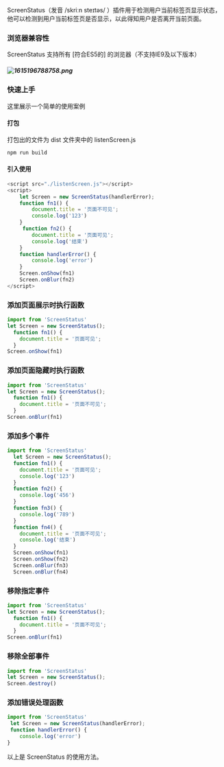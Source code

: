 ScreenStatus（发音 /skriːn steɪtəs/ ）插件用于检测用户当前标签页显示状态，他可以检测到用户当前标签页是否显示，以此得知用户是否离开当前页面。

### 浏览器兼容性

ScreenStatus 支持所有 [符合ES5的] 的浏览器（不支持IE9及以下版本） 

##### ![1615196788758.png](https://cdn.nlark.com/yuque/0/2021/png/2980524/1615360015739-b9e99aa2-d0bc-49f8-8b7b-2b1b138f71c1.png#align=left&display=inline&height=307&margin=%5Bobject%20Object%5D&name=1615196788758.png&originHeight=307&originWidth=1416&size=54065&status=done&style=none&width=1416)

### 快速上手

这里展示一个简单的使用案例

#### 打包

打包出的文件为 dist 文件夹中的 listenScreen.js

```javascript
npm run build
```



#### 引入使用

```javascript
<script src="./listenScreen.js"></script>
<script>
    let Screen = new ScreenStatus(handlerError);
    function fn1() {
        document.title = '页面不可见';
        console.log('123')
    }
     function fn2() {
        document.title = '页面可见';
        console.log('结束')
    }
    function handlerError() {
        console.log('error')
    }
    Screen.onShow(fn1)
    Screen.onBlur(fn2)
</script>
```

### 添加页面展示时执行函数

```javascript
import from 'ScreenStatus'
let Screen = new ScreenStatus();
  function fn1() {
    document.title = '页面可见';
  }
Screen.onShow(fn1)
```

### 添加页面隐藏时执行函数

```javascript
import from 'ScreenStatus'
let Screen = new ScreenStatus();
  function fn1() {
    document.title = '页面不可见';
  }
Screen.onBlur(fn1)
```

### 添加多个事件

```javascript
import from 'ScreenStatus'
  let Screen = new ScreenStatus();
  function fn1() {
    document.title = '页面可见';
    console.log('123')
  }
  function fn2() {
    console.log('456')
  }
  function fn3() {
    console.log('789')
  }
  function fn4() {
    document.title = '页面不可见';
    console.log('结束')
  }
  Screen.onShow(fn1)
  Screen.onShow(fn2)
  Screen.onBlur(fn3)
  Screen.onBlur(fn4)
```

### 移除指定事件

```javascript
import from 'ScreenStatus'
let Screen = new ScreenStatus();
  function fn1() {
    document.title = '页面不可见';
  }
Screen.onBlur(fn1)
```

### 移除全部事件

```javascript
import from 'ScreenStatus'
let Screen = new ScreenStatus();
Screen.destroy()
```

### 添加错误处理函数

```javascript
import from 'ScreenStatus'
 let Screen = new ScreenStatus(handlerError);
 function handlerError() {
    console.log('error')
}
```

以上是 ScreenStatus 的使用方法。

